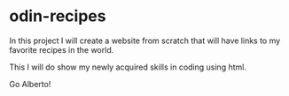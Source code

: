 # odin-recipes

In this project I will create a website from scratch that will have links to my favorite recipes in the world.

This I will do show my newly acquired skills in coding using html.

Go Alberto!